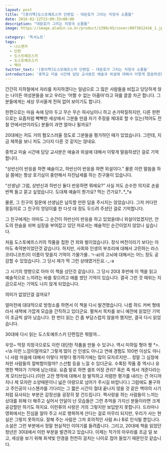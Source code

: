 ```yaml
---
layout: post
title: "[종이책]도스또예프스끼 단편집 - 대문호가 그리는 치정극 소품들"
date: 2016-02-12T23:09:33+00:00
description: "대문호가 그리는 치정극 소품들"
image: https://image.aladin.co.kr/product/1399/45/cover/8973812416_1.jpg

category: '독서노트'  
tags: 
  - 나스첸카
  - 단편
  - 도스또예프스끼
  - 도스토예프스키
  - 백야
twitter_text: '[종이책]도스또예프스끼 단편집 - 대문호가 그리는 치정극 소품들'
introduction: '중학교 미술 시간에 담당 교사분은 에술과 외설에 대해서 이렇게 말씀하셨던 걸로 기억합니다. 상반신이 반응을 하면 예술이고, 하반신이 반응을 하면 외설이다.'
---
```


간간히 지하철에서 자리를 차지하겠다는 일념으로 그 많은 사람들을 비집고 당당하게 앉는 나이든 여성분들을 보고 우리는 &#8216;어쩔 수 없는 아줌마&#8217;라고 혀를 끌끌 차곤 합니다. 그분들에게는 세상 무서울게 전혀 없어 보이기도 합니다.

한편으로는 마음 속에 담아 두고 무슨 무슨 여사님이니 하고 손가락질하지만, 다른 한편으로는 요즘처럼 빡빡한 세상에서 그분들 만큼 자기 주장을 제대로 할 수 있는(적어도 전철 안에서만이라도) 분들이 과연 얼마나 될까요?

20대에는 저도 거의 혐오스러울 정도로 그분들을 평가하던 때가 있었습니다. 그런데, 지금 제목을 보니 저도 그다지 다른 것 같지는 않네요.

중학교 미술 시간에 담당 교사분은 에술과 외설에 대해서 이렇게 말씀하셨던 걸로 기억합니다.

&#8220;상반신이 반응을 하면 예술이고, 하반신이 반응을 하면 외설이다.&#8221; 물론 이런 말씀을 하실 쯤에는 항상 호기심이 충만해서 자진납세를 하는 친구들이 있습니다.

&#8220;선생님! 그럼, 상반신과 하반신 둘다 반응하면 뭐에요?&#8221; 사실 저도 순수한 의지로 손을 번쩍 들고 묻고 싶었습니다. 도대체 예술이 뭔가요? 먹는 건가요?..\*_\*a

물론, 그 친구의 질문에 선생님은 납득할 만한 답을 주시지는 않았습니다. 그저 커다란 몽둥이로 그 친구의 엉덩이를 한 다섯 대 정도 두드려 주셨던 걸로 기억합니다. 

그 친구에게는 아마도 그 순간이 하반신이 반응을 하고 있었을테니 외설이었겠지만, 안도의 한숨을 쉬며 심장을 부여잡고 있던 저로서는 예술적인 순간이었지 않았나 싶습니다.

처음 도스토예프스키의 작품을 접한 건 죄와 벌이었습니다. 정식 버전이라기 보다는 아마도 축약본이었던것 같습니다. 하지만, 사회와 인생의 부조리에 대해서 고민하는 라스코리니코프(이 이름이 맞을지 기억이 가물가물..ㄱ-a)의 고뇌에 대해서는 어느 정도 공감할 수 있었습니다. 그 당시 제가 딱 그런 상태였거든요.-_-a

그 시기의 영향으로 아마 이 책을 샀던것 같습니다. 그 당시 20대 후반에 이 책을 읽고 예술적으로 느끼려는 바를 찾으려고 애를 썼던 기억이 있습니다. 결국 그런 것 때위는 지금으로서는 기억도 나지 않게 되었습니다. 

의미가 없었던걸 걸까요?

얼마전에 대대적으로 방청소를 하면서 이 책을 다시 발견했습니다. 나름 하드 커버 형태라서 새책에 가깝게 모습을 간직하고 있더군요. 펼쳐서 목차를 보니 예전에 읽었던 기억이 조금씩 살아 났습니다. 한 번더 읽는 건 좀 부담스럽지 않을까 했지만, 결국 다시 읽었습니다.

30대에 다시 읽는 도스토예프스키 단편집은 뭐랄까&#8230; 

우앙~ 막장 치정극으로도 이런 대단한 작품을 만들 수 있구나. 역시 미하일 형아 짱 \*>.<\b 이런 느낌이랄까요? 그렇게 많이 산 인생도 아니고 연애 경험도 100번 이상도 아니니 사람 마음에 대해서 이렇다 저렇다 평가하기에는 많이 모자르지만... 정말 그 심정에 처한 사람들의 절박함이랄까? 스산함 등을 느낄 수 있더군요. 수록된 작품 중 역시나 유명한 백야가 기억에 남는데요. 요즘 말로 하면 셀프 어장 관리? 혹은 죽 쒀서 개준다라는 게 모티브입니다.(이런 고전 명작에 대해서 참 발칙하고 저렴한 평가를 내리는 건 어디까지나 제 모자란 소양때문이니 넓은 아량으로 넘어가 주시길 바랍니다.) 그럼에도 불구하고 주인공이 나스첸카를 기다리는 그 짧은 시간이 절대 끝나지 않을 것 같은 백야의 시기처럼 묘사되는 부분은 감정선을 굉장히 잘 건드립니다. 짝사랑을 하는 사람들이 느끼는 상대를 위해 더 해주고 싶어서 안달이 난 모습들은 그런 추억을 가지신 분들이라면 크게 공감할만 하기도 하지요. 이런류의 사랑은 거의 그렇지만 보답받지 못합니다. 드라마나 영화에서는 진심을 알아 주고 서로 행복하게 산다는 걸로 마무리 되지만, 우리가 사는 현실은 그렇지 못하지요. 잘해 주는 사람은 그저 호의적인 사람 A나 B로 인식될 뿐입니다. 소설은 그런 부분에서 정말 현실적인 이야기를 들려줍니다. 그리고, 20대에 책을 읽었던 청년은 30대에서 이런 부분을 발견하고 있습니다. 이제는 작가의 아우라를 조금 덜 보고, 세상을 보기 위해 회색빛 안경을 천천히 걸치는 나이로 접어 들었기 때문인것 같습니다.